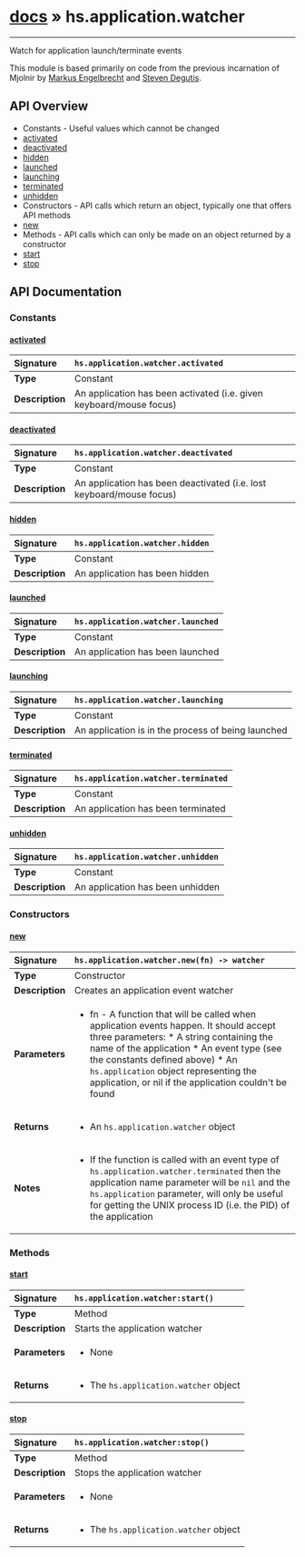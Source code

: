 # [docs](index.md) » hs.application.watcher
---

Watch for application launch/terminate events

This module is based primarily on code from the previous incarnation of Mjolnir by [Markus Engelbrecht](https://github.com/mgee) and [Steven Degutis](https://github.com/sdegutis/).

## API Overview
* Constants - Useful values which cannot be changed
 * [activated](#activated)
 * [deactivated](#deactivated)
 * [hidden](#hidden)
 * [launched](#launched)
 * [launching](#launching)
 * [terminated](#terminated)
 * [unhidden](#unhidden)
* Constructors - API calls which return an object, typically one that offers API methods
 * [new](#new)
* Methods - API calls which can only be made on an object returned by a constructor
 * [start](#start)
 * [stop](#stop)

## API Documentation

### Constants

#### [activated](#activated)
| <span style="float: left;">**Signature**</span> | <span style="float: left;">`hs.application.watcher.activated` </span>                                                          |
| -----------------------------------------------------|---------------------------------------------------------------------------------------------------------|
| **Type**                                             | Constant |
| **Description**                                      | An application has been activated (i.e. given keyboard/mouse focus) |

#### [deactivated](#deactivated)
| <span style="float: left;">**Signature**</span> | <span style="float: left;">`hs.application.watcher.deactivated` </span>                                                          |
| -----------------------------------------------------|---------------------------------------------------------------------------------------------------------|
| **Type**                                             | Constant |
| **Description**                                      | An application has been deactivated (i.e. lost keyboard/mouse focus) |

#### [hidden](#hidden)
| <span style="float: left;">**Signature**</span> | <span style="float: left;">`hs.application.watcher.hidden` </span>                                                          |
| -----------------------------------------------------|---------------------------------------------------------------------------------------------------------|
| **Type**                                             | Constant |
| **Description**                                      | An application has been hidden |

#### [launched](#launched)
| <span style="float: left;">**Signature**</span> | <span style="float: left;">`hs.application.watcher.launched` </span>                                                          |
| -----------------------------------------------------|---------------------------------------------------------------------------------------------------------|
| **Type**                                             | Constant |
| **Description**                                      | An application has been launched |

#### [launching](#launching)
| <span style="float: left;">**Signature**</span> | <span style="float: left;">`hs.application.watcher.launching` </span>                                                          |
| -----------------------------------------------------|---------------------------------------------------------------------------------------------------------|
| **Type**                                             | Constant |
| **Description**                                      | An application is in the process of being launched |

#### [terminated](#terminated)
| <span style="float: left;">**Signature**</span> | <span style="float: left;">`hs.application.watcher.terminated` </span>                                                          |
| -----------------------------------------------------|---------------------------------------------------------------------------------------------------------|
| **Type**                                             | Constant |
| **Description**                                      | An application has been terminated |

#### [unhidden](#unhidden)
| <span style="float: left;">**Signature**</span> | <span style="float: left;">`hs.application.watcher.unhidden` </span>                                                          |
| -----------------------------------------------------|---------------------------------------------------------------------------------------------------------|
| **Type**                                             | Constant |
| **Description**                                      | An application has been unhidden |

### Constructors

#### [new](#new)
| <span style="float: left;">**Signature**</span> | <span style="float: left;">`hs.application.watcher.new(fn) -> watcher` </span>                                                          |
| -----------------------------------------------------|---------------------------------------------------------------------------------------------------------|
| **Type**                                             | Constructor |
| **Description**                                      | Creates an application event watcher |
| **Parameters**                                       | <ul><li>fn - A function that will be called when application events happen. It should accept three parameters:  * A string containing the name of the application  * An event type (see the constants defined above)  * An <code>hs.application</code> object representing the application, or nil if the application couldn't be found</li></ul> |
| **Returns**                                          | <ul><li>An <code>hs.application.watcher</code> object</li></ul> |
| **Notes**                                            | <ul><li>If the function is called with an event type of <code>hs.application.watcher.terminated</code> then the application name parameter will be <code>nil</code> and the <code>hs.application</code> parameter, will only be useful for getting the UNIX process ID (i.e. the PID) of the application</li></ul> |

### Methods

#### [start](#start)
| <span style="float: left;">**Signature**</span> | <span style="float: left;">`hs.application.watcher:start()` </span>                                                          |
| -----------------------------------------------------|---------------------------------------------------------------------------------------------------------|
| **Type**                                             | Method |
| **Description**                                      | Starts the application watcher |
| **Parameters**                                       | <ul><li>None</li></ul> |
| **Returns**                                          | <ul><li>The <code>hs.application.watcher</code> object</li></ul> |

#### [stop](#stop)
| <span style="float: left;">**Signature**</span> | <span style="float: left;">`hs.application.watcher:stop()` </span>                                                          |
| -----------------------------------------------------|---------------------------------------------------------------------------------------------------------|
| **Type**                                             | Method |
| **Description**                                      | Stops the application watcher |
| **Parameters**                                       | <ul><li>None</li></ul> |
| **Returns**                                          | <ul><li>The <code>hs.application.watcher</code> object</li></ul> |

